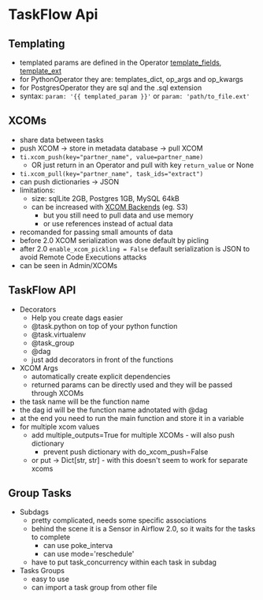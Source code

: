 # TaskFlow Api

## Templating

- templated params are defined in the Operator [template_fields](https://github.com/apache/airflow/blob/main/airflow/operators/python.py#L134), [template_ext](https://github.com/apache/airflow/blob/main/airflow/providers/postgres/operators/postgres.py#L46)
- for PythonOperator they are: templates_dict, op_args and op_kwargs
- for PostgresOperator they are sql and the .sql extension
- syntax: `param: '{{ templated_param }}'` or `param: 'path/to_file.ext'`

## XCOMs

- share data between tasks
- push XCOM -> store in metadata database -> pull XCOM
- `ti.xcom_push(key="partner_name", value=partner_name)` 
    - OR just return in an Operator and pull with key `return_value` or None
- `ti.xcom_pull(key="partner_name", task_ids="extract")`
- can push dictionaries -> JSON
- limitations:
    - size: sqlLite 2GB, Postgres 1GB, MySQL 64kB
    - can be increased with [XCOM Backends](https://www.astronomer.io/guides/custom-xcom-backends) (eg. S3)
        - but you still need to pull data and use memory
        - or use references instead of actual data
- recomanded for passing small amounts of data
- before 2.0 XCOM serialization was done default by picling
- after 2.0 `enable_xcom_pickling = False` default serialization is JSON to avoid Remote Code Executions attacks
- can be seen in Admin/XCOMs

## TaskFlow API

- Decorators
    - Help you create dags easier
    - @task.python on top of your python function
    - @task.virtualenv
    - @task_group
    - @dag
    - just add decorators in front of the functions
- XCOM Args
    - automatically create explicit dependencies
    - returned params can be directly used and they will be passed through XCOMs
- the task name will be the function name
- the dag id will be the function name adnotated with @dag
- at the end you need to run the main function and store it in a variable
- for multiple xcom values
    - add multiple_outputs=True for multiple XCOMs - will also push dictionary
        - prevent push dictionary with do_xcom_push=False
    - or put  -> Dict[str, str] - with this doesn't seem to work for separate xcoms

## Group Tasks

- Subdags
    - pretty complicated, needs some specific associations
    - behind the scene it is a Sensor in Airflow 2.0, so it waits for the tasks to complete
        - can use poke_interva
        - can use mode='reschedule'
    - have to put task_concurrency within each task in subdag
- Tasks Groups
    - easy to use
    - can import a task group from other file
